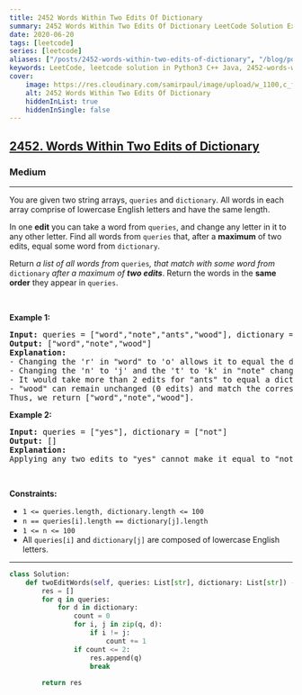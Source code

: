 ```yaml
---
title: 2452 Words Within Two Edits Of Dictionary
summary: 2452 Words Within Two Edits Of Dictionary LeetCode Solution Explained
date: 2020-06-20
tags: [leetcode]
series: [leetcode]
aliases: ["/posts/2452-words-within-two-edits-of-dictionary", "/blog/posts/2452-words-within-two-edits-of-dictionary", "/2452-words-within-two-edits-of-dictionary"]
keywords: LeetCode, leetcode solution in Python3 C++ Java, 2452-words-within-two-edits-of-dictionary solution
cover:
    image: https://res.cloudinary.com/samirpaul/image/upload/w_1100,c_fit,co_rgb:FFFFFF,l_text:Arial_70_bold:2452 Words Within Two Edits Of Dictionary/problem-solving.webp
    alt: 2452 Words Within Two Edits Of Dictionary
    hiddenInList: true
    hiddenInSingle: false
---
```



<h2><a href="https://leetcode.com/problems/words-within-two-edits-of-dictionary/">2452. Words Within Two Edits of Dictionary</a></h2><h3>Medium</h3><hr><div><p>You are given two string arrays, <code>queries</code> and <code>dictionary</code>. All words in each array comprise of lowercase English letters and have the same length.</p>

<p>In one <strong>edit</strong> you can take a word from <code>queries</code>, and change any letter in it to any other letter. Find all words from <code>queries</code> that, after a <strong>maximum</strong> of two edits, equal some word from <code>dictionary</code>.</p>

<p>Return<em> a list of all words from </em><code>queries</code><em>, </em><em>that match with some word from </em><code>dictionary</code><em> after a maximum of <strong>two edits</strong></em>. Return the words in the <strong>same order</strong> they appear in <code>queries</code>.</p>

<p>&nbsp;</p>
<p><strong class="example">Example 1:</strong></p>

<pre><strong>Input:</strong> queries = ["word","note","ants","wood"], dictionary = ["wood","joke","moat"]
<strong>Output:</strong> ["word","note","wood"]
<strong>Explanation:</strong>
- Changing the 'r' in "word" to 'o' allows it to equal the dictionary word "wood".
- Changing the 'n' to 'j' and the 't' to 'k' in "note" changes it to "joke".
- It would take more than 2 edits for "ants" to equal a dictionary word.
- "wood" can remain unchanged (0 edits) and match the corresponding dictionary word.
Thus, we return ["word","note","wood"].
</pre>

<p><strong class="example">Example 2:</strong></p>

<pre><strong>Input:</strong> queries = ["yes"], dictionary = ["not"]
<strong>Output:</strong> []
<strong>Explanation:</strong>
Applying any two edits to "yes" cannot make it equal to "not". Thus, we return an empty array.
</pre>

<p>&nbsp;</p>
<p><strong>Constraints:</strong></p>

<ul>
	<li><code>1 &lt;= queries.length, dictionary.length &lt;= 100</code></li>
	<li><code>n == queries[i].length == dictionary[j].length</code></li>
	<li><code>1 &lt;= n &lt;= 100</code></li>
	<li>All <code>queries[i]</code> and <code>dictionary[j]</code> are composed of lowercase English letters.</li>
</ul>
</div>

---




```python
class Solution:
    def twoEditWords(self, queries: List[str], dictionary: List[str]) -> List[str]:
        res = []
        for q in queries:
            for d in dictionary:
                count = 0
                for i, j in zip(q, d):
                    if i != j:
                        count += 1
                if count <= 2:
                    res.append(q)
                    break
        
        return res
```
